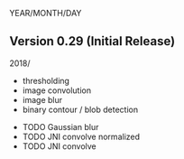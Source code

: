 YEAR/MONTH/DAY

## Version 0.29 (Initial Release)

2018/

* thresholding
* image convolution
* image blur
* binary contour / blob detection

- TODO Gaussian blur
- TODO JNI convolve normalized
- TODO JNI convolve 
